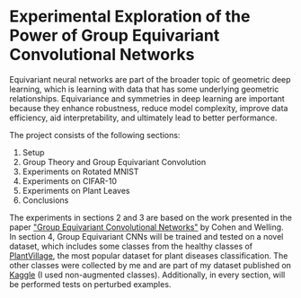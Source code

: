 # Experimental Exploration of the Power of Group Equivariant Convolutional Networks
Equivariant neural networks are part of the broader topic of geometric deep learning, which is learning with data that has some underlying geometric relationships. Equivariance and symmetries in deep learning are important because they enhance robustness, reduce model complexity, improve data efficiency, aid interpretability, and ultimately lead to better performance.

The project consists of the following sections:

1. Setup
2. Group Theory and Group Equivariant Convolution
3. Experiments on Rotated MNIST
4. Experiments on CIFAR-10
5. Experiments on Plant Leaves
6. Conclusions

The experiments in sections 2 and 3 are based on the work presented in the paper ["Group Equivariant Convolutional Networks"](https://arxiv.org/abs/1602.07576") by Cohen and Welling. In section 4, Group Equivariant CNNs will be trained and tested on a novel dataset, which includes some classes from the healthy classes of [PlantVillage](https://data.mendeley.com/datasets/tywbtsjrjv/1), the most popular dataset for plant diseases classification. The other classes were collected by me and are part of my dataset published on [Kaggle](https://www.kaggle.com/datasets/jessicafrabotta/plant-diseases-dataset-with-augmentation) (I used non-augmented classes). Additionally, in every section, will be performed tests on perturbed examples.
